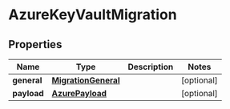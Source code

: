 

# AzureKeyVaultMigration


## Properties

Name | Type | Description | Notes
------------ | ------------- | ------------- | -------------
**general** | [**MigrationGeneral**](MigrationGeneral.md) |  |  [optional]
**payload** | [**AzurePayload**](AzurePayload.md) |  |  [optional]



